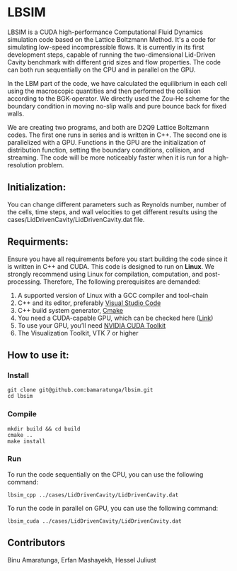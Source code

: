 # LBSIM
LBSIM is a CUDA high-performance Computational Fluid Dynamics simulation code based on the Lattice Boltzmann Method. It's a code for simulating low-speed incompressible flows. It is currently in its first development steps, capable of running the two-dimensional Lid-Driven Cavity benchmark with different grid sizes and flow properties. The code can both run sequentially on the CPU and in parallel on the GPU.

In the LBM part of the code, we have calculated the equilibrium in each cell using the macroscopic quantities and then performed the collision according to the BGK-operator. We directly used the Zou-He scheme for the boundary condition in moving no-slip walls and pure bounce back for fixed walls. 

We are creating two programs, and both are D2Q9 Lattice Boltzmann codes. The first one runs in series and is written in C++. The second one is parallelized with a GPU. Functions in the GPU are the initialization of distribution function, setting the boundary conditions, collision, and streaming. The code will be more noticeably faster when it is run for a high-resolution problem.

## Initialization:
You can change different parameters such as Reynolds number, number of the cells, time steps, and wall velocities to get different results using the cases/LidDrivenCavity/LidDrivenCavity.dat file.

## Requirments:
Ensure you have all requirements before you start building the code since it is written in C++ and CUDA. This code is designed to run on **Linux**. We strongly recommend using Linux for compilation, computation, and post-processing. Therefore, The following prerequisites are demanded:

1. A supported version of Linux with a GCC compiler and tool-chain
2. C++ and its editor, preferably [Visual Studio Code](https://code.visualstudio.com/docs/setup/linux)
3. C++ build system generator, [Cmake](https://cmake.org/install/)
4. You need a CUDA-capable GPU, which can be checked here ([Link](https://docs.nvidia.com/cuda/cuda-installation-guide-linux/index.html#verify-you-have-cuda-enabled-system))
5. To use your GPU, you’ll need [NVIDIA CUDA Toolkit](https://developer.nvidia.com/cuda-toolkit)
6. The Visualization Toolkit, VTK 7 or higher


## How to use it:

### Install
```
git clone git@github.com:bamaratunga/lbsim.git
cd lbsim
```

### Compile
```
mkdir build && cd build
cmake ..
make install
```

### Run
To run the code sequentially on the CPU, you can use the following command: 

`lbsim_cpp ../cases/LidDrivenCavity/LidDrivenCavity.dat`

To run the code in parallel on GPU, you can use the following command: 

`lbsim_cuda ../cases/LidDrivenCavity/LidDrivenCavity.dat`

## Contributors
Binu Amaratunga, Erfan Mashayekh, Hessel Juliust




